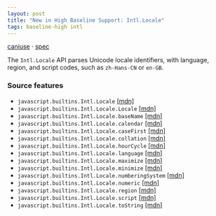 ```yaml
---
layout: post
title: "New in High Baseline Support: Intl.Locale"
tags: baseline-high intl
---
```


[caniuse](https://caniuse.com/?search=intl-locale) · [spec](https://tc39.es/ecma402/#locale-objects)

The `Intl.Locale` API parses Unicode locale identifiers, with language, region, and script codes, such as `zh-Hans-CN` or `en-GB`.

### Source features

- ``javascript.builtins.Intl.Locale`` [[mdn]](https://https://developer.mozilla.org/en-US/search?q=javascript.builtins.Intl.Locale)
- ``javascript.builtins.Intl.Locale.Locale`` [[mdn]](https://https://developer.mozilla.org/en-US/search?q=javascript.builtins.Intl.Locale.Locale)
- ``javascript.builtins.Intl.Locale.baseName`` [[mdn]](https://https://developer.mozilla.org/en-US/search?q=javascript.builtins.Intl.Locale.baseName)
- ``javascript.builtins.Intl.Locale.calendar`` [[mdn]](https://https://developer.mozilla.org/en-US/search?q=javascript.builtins.Intl.Locale.calendar)
- ``javascript.builtins.Intl.Locale.caseFirst`` [[mdn]](https://https://developer.mozilla.org/en-US/search?q=javascript.builtins.Intl.Locale.caseFirst)
- ``javascript.builtins.Intl.Locale.collation`` [[mdn]](https://https://developer.mozilla.org/en-US/search?q=javascript.builtins.Intl.Locale.collation)
- ``javascript.builtins.Intl.Locale.hourCycle`` [[mdn]](https://https://developer.mozilla.org/en-US/search?q=javascript.builtins.Intl.Locale.hourCycle)
- ``javascript.builtins.Intl.Locale.language`` [[mdn]](https://https://developer.mozilla.org/en-US/search?q=javascript.builtins.Intl.Locale.language)
- ``javascript.builtins.Intl.Locale.maximize`` [[mdn]](https://https://developer.mozilla.org/en-US/search?q=javascript.builtins.Intl.Locale.maximize)
- ``javascript.builtins.Intl.Locale.minimize`` [[mdn]](https://https://developer.mozilla.org/en-US/search?q=javascript.builtins.Intl.Locale.minimize)
- ``javascript.builtins.Intl.Locale.numberingSystem`` [[mdn]](https://https://developer.mozilla.org/en-US/search?q=javascript.builtins.Intl.Locale.numberingSystem)
- ``javascript.builtins.Intl.Locale.numeric`` [[mdn]](https://https://developer.mozilla.org/en-US/search?q=javascript.builtins.Intl.Locale.numeric)
- ``javascript.builtins.Intl.Locale.region`` [[mdn]](https://https://developer.mozilla.org/en-US/search?q=javascript.builtins.Intl.Locale.region)
- ``javascript.builtins.Intl.Locale.script`` [[mdn]](https://https://developer.mozilla.org/en-US/search?q=javascript.builtins.Intl.Locale.script)
- ``javascript.builtins.Intl.Locale.toString`` [[mdn]](https://https://developer.mozilla.org/en-US/search?q=javascript.builtins.Intl.Locale.toString)
